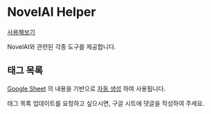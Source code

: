 # NovelAI Helper

[사용해보기](https://novelai.app)

NovelAI와 관련된 각종 도구를 제공합니다.

## 태그 목록

[Google Sheet](https://docs.google.com/spreadsheets/d/18CA__L4yQOs9xAQslP5FUvooD8i8Wz-D7yCnsIYqoBM/edit?usp=sharing) 의 내용을 기반으로 [자동 생성](https://gist.github.com/gangjun06/520582b36ce9771fe4493e491b6a38d0) 하여 사용됩니다.

태그 목록 업데이트를 요청하고 싶으시면, 구글 시트에 댓글을 작성하여 주세요.
